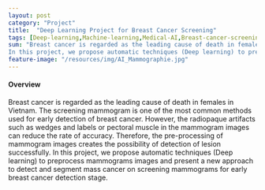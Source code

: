 ```yaml
---
layout: post
category: "Project"
title:  "Deep Learning Project for Breast Cancer Screening"
tags: [Deep-learning,Machine-learning,Medical-AI,Breast-cancer-screening]
sum: "Breast cancer is regarded as the leading cause of death in females in Vietnam. The screening mammogram is one of the most common methods used for early detection of breast cancer. However, the radiopaque artifacts such as wedges and labels or pectoral muscle in the mammogram images can reduce the rate of accuracy. Therefore, the pre-processing of mammogram images creates the possibility of detection of lesion successfully. 
In this project, we propose automatic techniques (Deep learning) to preprocess mammograms images and present a new approach to detect and segment mass cancer on screening mammograms for early breast cancer detection stage."
feature-image: "/resources/img/AI_Mammographie.jpg"
---
```

#### Overview
Breast cancer is regarded as the leading cause of death in females in Vietnam. The screening mammogram is one of the most common methods used for early detection of breast cancer. However, the radiopaque artifacts such as wedges and labels or pectoral muscle in the mammogram images can reduce the rate of accuracy. Therefore, the pre-processing of mammogram images creates the possibility of detection of lesion successfully. 
In this project, we propose automatic techniques (Deep learning) to preprocess mammograms images and present a new approach to detect and segment mass cancer on screening mammograms for early breast cancer detection stage.
